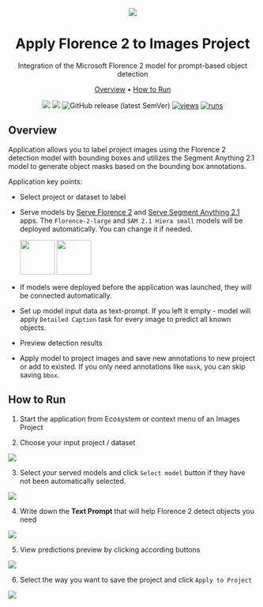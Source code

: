 <div align="center" markdown>
<img src="https://user-images.githubusercontent.com/poster_pacehloder" />

# Apply Florence 2 to Images Project

Integration of the Microsoft Florence 2 model for prompt-based object detection

<p align="center">
  <a href="#Overview">Overview</a> •
  <a href="#How-to-Run">How to Run</a>
</p>

[![](https://img.shields.io/badge/supervisely-ecosystem-brightgreen)](https://ecosystem.supervisely.com/apps/supervisely-ecosystem/apply-florence-2-to-images-project)
[![](https://img.shields.io/badge/slack-chat-green.svg?logo=slack)](https://supervisely.com/slack)
![GitHub release (latest SemVer)](https://img.shields.io/github/v/release/supervisely-ecosystem/apply-florence-2-to-images-project)
[![views](https://app.supervisely.com/img/badges/views/supervisely-ecosystem/apply-florence-2-to-images-project.png)](https://supervisely.com)
[![runs](https://app.supervisely.com/img/badges/runs/supervisely-ecosystem/apply-florence-2-to-images-project.png)](https://supervisely.com)

</div>

## Overview

Application allows you to label project images using the Florence 2 detection model with bounding boxes and utilizes the Segment Anything 2.1 model to generate object masks based on the bounding box annotations.

Application key points:

- Select project or dataset to label
- Serve models by [Serve Florence 2](https://ecosystem.supervisely.com/apps/serve-florence-2) and [Serve Segment Anything 2.1](https://ecosystem.supervisely.com/apps/serve-segment-anything-2) apps. The `Florence-2-large` and `SAM 2.1 Hiera small` models will be deployed automatically. You can change it if needed.

  <img data-key="sly-module-link" data-module-slug="supervisely-ecosystem/serve-florence-2" src="https://user-images.githubusercontent.com/placeholder" height="70px" margin-bottom="20px"/>

  <img data-key="sly-module-link" data-module-slug="supervisely-ecosystem/serve-segment-anything-2" src="https://user-images.githubusercontent.com/placeholder" height="70px" margin-bottom="20px"/>

- If models were deployed before the application was launched, they will be connected automatically.
- Set up model input data as text-prompt. If you left it empty - model will apply `Detailed Caption` task for every image to predict all known objects.
- Preview detection results
- Apply model to project images and save new annotations to new project or add to existed. If you only need annotations like `mask`, you can skip saving `bbox`.

## How to Run

1. Start the application from Ecosystem or context menu of an Images Project

2. Choose your input project / dataset

<img src="https://user-images.githubusercontent.com/placeholder" />

3. Select your served models and click `Select model` button if they have not been automatically selected.

<img src="https://user-images.githubusercontent.com/placeholder" />

4. Write down the **Text Prompt** that will help Florence 2 detect objects you need

<img src="https://user-images.githubusercontent.com/placeholder" />

5. View predictions preview by clicking according buttons

<img src="https://user-images.githubusercontent.com/placeholder" />

6. Select the way you want to save the project and click `Apply to Project`

<img src="https://user-images.githubusercontent.com/placeholder" />
